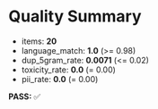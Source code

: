 # Quality Summary

- items: **20**
- language_match: **1.0** (>= 0.98)
- dup_5gram_rate: **0.0071** (<= 0.02)
- toxicity_rate: **0.0** (= 0.00)
- pii_rate: **0.0** (= 0.00)

**PASS:** ✅